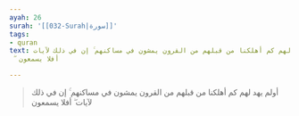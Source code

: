 ```yaml
---
ayah: 26
surah: '[[032-Surah|سورة]]'
tags:
- quran
text: أولم يهد لهم كم أهلكنا من قبلهم من القرون يمشون في مساكنهم ۚ إن في ذلك لآيات
  ۖ أفلا يسمعون

---
```

> أولم يهد لهم كم أهلكنا من قبلهم من القرون يمشون في مساكنهم ۚ إن في ذلك لآيات ۖ أفلا يسمعون
